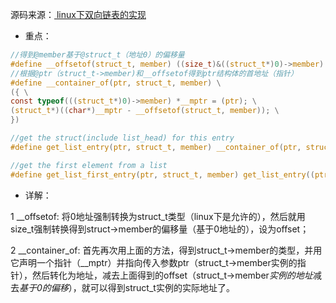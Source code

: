 [1]: http://blog.chinaunix.net/uid-28458801-id-4250240.html

源码来源：[ linux下双向链表的实现][1]

+ 重点：

``` c
//得到@member基于@struct_t（地址0）的偏移量
#define __offsetof(struct_t, member) ((size_t)&((struct_t*)0)->member)
//根据@ptr（struct_t->member)和__offsetof得到ptr结构体的首地址（指针）
#define __container_of(ptr, struct_t, member) \
({ \
const typeof(((struct_t*)0)->member) *__mptr = (ptr); \
(struct_t*)((char*)__mptr - __offsetof(struct_t, member)); \
})

//get the struct(include list_head) for this entry
#define get_list_entry(ptr, struct_t, member) __container_of(ptr, struct_t, member)

//get the first element from a list
#define get_list_first_entry(ptr, struct_t, member) get_list_entry((ptr)->next, struct_t, member)
```

+ 详解：

1 __offsetof: 将0地址强制转换为struct_t类型（linux下是允许的），然后就用size_t强制转换得到struct->member的偏移量（基于0地址的），设为offset；

2 __container_of: 首先再次用上面的方法，得到struct_t->member的类型，并用它声明一个指针（__mptr）并指向传入参数ptr（struct_t->member实例的指针），然后转化为地址，减去上面得到的offset（struct_t->member*实例的地址*减去*基于0的偏移*），就可以得到struct_t实例的实际地址了。
